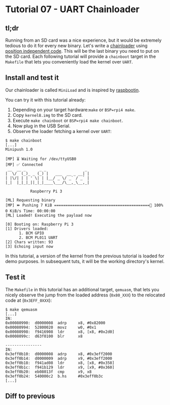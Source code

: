 # Tutorial 07 - UART Chainloader

## tl;dr

Running from an SD card was a nice experience, but it would be extremely tedious to do it for every
new binary. Let's write a [chainloader] using [position independent code]. This will be the last
binary you need to put on the SD card. Each following tutorial will provide a `chainboot` target in
the `Makefile` that lets you conveniently load the kernel over `UART`.

[chainloader]: https://en.wikipedia.org/wiki/Chain_loading
[position independent code]: https://en.wikipedia.org/wiki/Position-independent_code

## Install and test it

Our chainloader is called `MiniLoad` and is inspired by [raspbootin].

You can try it with this tutorial already:
1. Depending on your target hardware:`make` or `BSP=rpi4 make`.
2. Copy `kernel8.img` to the SD card.
3. Execute `make chainboot` or `BSP=rpi4 make chainboot`.
4. Now plug in the USB Serial.
5. Observe the loader fetching a kernel over `UART`:

[raspbootin]: https://github.com/mrvn/raspbootin

```console
$ make chainboot
[...]
Minipush 1.0

[MP] ⏳ Waiting for /dev/ttyUSB0
[MP] ✅ Connected
 __  __ _      _ _                 _
|  \/  (_)_ _ (_) |   ___  __ _ __| |
| |\/| | | ' \| | |__/ _ \/ _` / _` |
|_|  |_|_|_||_|_|____\___/\__,_\__,_|

           Raspberry Pi 3

[ML] Requesting binary
[MP] ⏩ Pushing 7 KiB ==========================================🦀 100% 0 KiB/s Time: 00:00:00
[ML] Loaded! Executing the payload now

[0] Booting on: Raspberry Pi 3
[1] Drivers loaded:
      1. BCM GPIO
      2. BCM PL011 UART
[2] Chars written: 93
[3] Echoing input now
```

In this tutorial, a version of the kernel from the previous tutorial is loaded
for demo purposes. In subsequent tuts, it will be the working directory's
kernel.

## Test it

The `Makefile` in this tutorial has an additional target, `qemuasm`, that lets
you nicely observe the jump from the loaded address (`0x80_XXX`) to the
relocated code at (`0x3EFF_0XXX`):

```console
$ make qemuasm
[...]
IN:
0x00080990:  d0000008  adrp     x8, #0x82000
0x00080994:  52800020  movz     w0, #0x1
0x00080998:  f9416908  ldr      x8, [x8, #0x2d0]
0x0008099c:  d63f0100  blr      x8

----------------
IN:
0x3eff0b10:  d0000008  adrp     x8, #0x3eff2000
0x3eff0b14:  d0000009  adrp     x9, #0x3eff2000
0x3eff0b18:  f941ad08  ldr      x8, [x8, #0x358]
0x3eff0b1c:  f941b129  ldr      x9, [x9, #0x360]
0x3eff0b20:  eb08013f  cmp      x9, x8
0x3eff0b24:  540000c2  b.hs     #0x3eff0b3c
[...]
```

## Diff to previous
